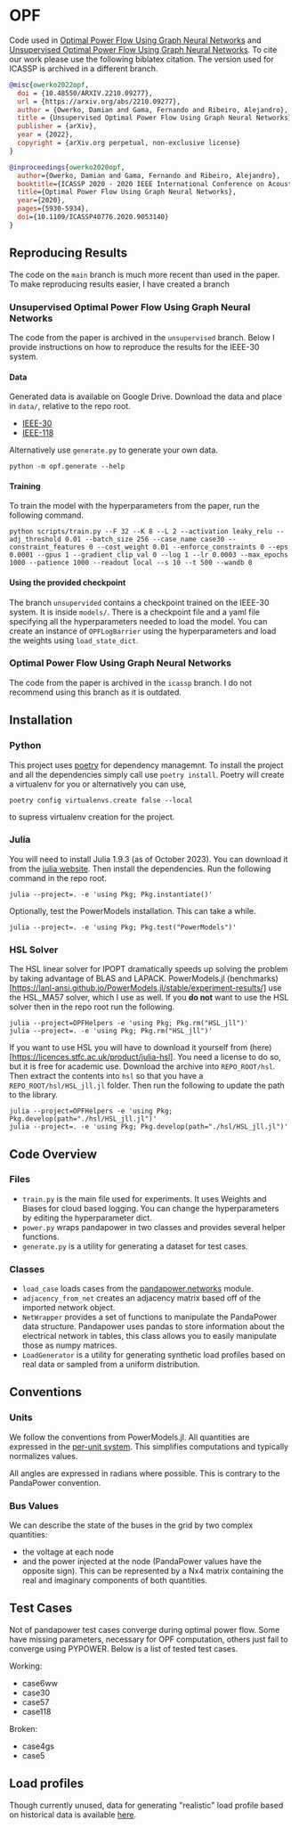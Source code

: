 # OPF

Code used in [Optimal Power Flow Using Graph Neural Networks](https://doi.org/10.1109/ICASSP40776.2020.9053140) and [Unsupervised Optimal Power Flow Using Graph Neural Networks](https://arxiv.org/abs/2210.09277). To cite our work please use the following biblatex citation. The version used for ICASSP is archived in a different branch.

```bibtex
@misc{owerko2022opf,
  doi = {10.48550/ARXIV.2210.09277},
  url = {https://arxiv.org/abs/2210.09277},
  author = {Owerko, Damian and Gama, Fernando and Ribeiro, Alejandro},
  title = {Unsupervised Optimal Power Flow Using Graph Neural Networks},
  publisher = {arXiv},
  year = {2022},
  copyright = {arXiv.org perpetual, non-exclusive license}
}

@inproceedings{owerko2020opf,
  author={Owerko, Damian and Gama, Fernando and Ribeiro, Alejandro},
  booktitle={ICASSP 2020 - 2020 IEEE International Conference on Acoustics, Speech and Signal Processing (ICASSP)}, 
  title={Optimal Power Flow Using Graph Neural Networks}, 
  year={2020},
  pages={5930-5934},
  doi={10.1109/ICASSP40776.2020.9053140}
}
```

## Reproducing Results

The code on the `main` branch is much more recent than used in the paper. To make reproducing results easier, I have created a branch 

### Unsupervised Optimal Power Flow Using Graph Neural Networks
The code from the paper is archived in the `unsupervised` branch.
Below I provide instructions on how to reproduce the results for the IEEE-30 system.

#### Data
Generated data is available on Google Drive. Download the data and place in `data/`, relative to the repo root.
* [IEEE-30](https://drive.google.com/file/d/1bM7rwOdLN555zRkLBRLgxSUgH2VkEnQy/view?usp=sharing) 
* [IEEE-118](https://drive.google.com/file/d/1pJ_lRQrdHOMv_Xzy0SiK4kkLxHka_EDx/view?usp=sharing)

Alternatively use `generate.py` to generate your own data.
```
python -m opf.generate --help
```

#### Training
To train the model with the hyperparameters from the paper, run the following command.
```
python scripts/train.py --F 32 --K 8 --L 2 --activation leaky_relu --adj_threshold 0.01 --batch_size 256 --case_name case30 --constraint_features 0 --cost_weight 0.01 --enforce_constraints 0 --eps 0.0001 --gpus 1 --gradient_clip_val 0 --log 1 --lr 0.0003 --max_epochs 1000 --patience 1000 --readout local --s 10 --t 500 --wandb 0
```

#### Using the provided checkpoint
The branch `unsupervided` contains a checkpoint trained on the IEEE-30 system. It is inside `models/`. There is a checkpoint file and a yaml file specifying all the hyperparameters needed to load the model. You can create an instance of `OPFLogBarrier` using the hyperparameters and load the weights using `load_state_dict`.

### Optimal Power Flow Using Graph Neural Networks
The code from the paper is archived in the `icassp` branch. I do not recommend using this branch as it is outdated.

## Installation

### Python

This project uses [poetry](https://python-poetry.org/) for dependency managemnt. To install the project and all
the dependencies simply call use `poetry install`. Poetry will create a virtualenv for you or alternatively you can use,
```
poetry config virtualenvs.create false --local
```
to supress virtualenv creation for the project.

### Julia

You will need to install Julia 1.9.3 (as of October 2023). You can download it from the [julia website](https://julialang.org/downloads/).
Then install the dependencies. Run the following command in the repo root.
```
julia --project=. -e 'using Pkg; Pkg.instantiate()'
```
Optionally, test the PowerModels installation. This can take a while.
```
julia --project=. -e 'using Pkg; Pkg.test("PowerModels")'
```

### HSL Solver
The HSL linear solver for IPOPT dramatically speeds up solving the problem by taking advantage of BLAS and LAPACK. PowerModels.jl (benchmarks)[https://lanl-ansi.github.io/PowerModels.jl/stable/experiment-results/] use the HSL_MA57 solver, which I use as well. If you **do not** want to use the HSL solver then in the repo root run the following.
```
julia --project=OPFHelpers -e 'using Pkg; Pkg.rm("HSL_jll")'
julia --project=. -e 'using Pkg; Pkg.rm("HSL_jll")'
```

If you want to use HSL you will have to download it yourself from (here)[https://licences.stfc.ac.uk/product/julia-hsl]. You need a license to do so, but it is free for academic use. Download the archive into `REPO_ROOT/hsl`.
Then extract the contents into `hsl` so that you have a `REPO_ROOT/hsl/HSL_jll.jl` folder. Then run the following to update the path to the library.
``` 
julia --project=OPFHelpers -e 'using Pkg; Pkg.develop(path="./hsl/HSL_jll.jl")' 
julia --project=. -e 'using Pkg; Pkg.develop(path="./hsl/HSL_jll.jl")' 
```


## Code Overview
### Files
   * `train.py` is the main file used for experiments. It uses Weights and Biases for cloud based logging. You can
    change the hyperparameters by editing the hyperparameter dict.
   * `power.py` wraps pandapower in two classes and provides several helper functions.
   * `generate.py` is a utility for generating a dataset for test cases.
### Classes
   * `load_case` loads cases from the [pandapower.networks](https://pandapower.readthedocs.io/en/v2.2.0/networks.html)
     module. 
   * `adjacency_from_net` creates an adjacency matrix based off of the imported network object. 
   * `NetWrapper` provides a set of functions to manipulate the PandaPower data structure. 
     Pandapower uses pandas to store information about the electrical network in tables,
     this class allows you to easily manipulate those as numpy matrices.
   * `LoadGenerator` is a utility for generating synthetic load profiles based on real data or sampled from a uniform distribution.

## Conventions

### Units
We follow the conventions from PowerModels.jl. All quantities are expressed in the
[per-unit system](https://en.wikipedia.org/wiki/Per-unit_system).
This simplifies computations and typically normalizes values.

All angles are expressed in radians where possible. This is contrary to the PandaPower convention.

### Bus Values
We can describe the state of the buses in the grid by two complex quantities:
* the voltage at each node
* and the power injected at the node (PandaPower values have the opposite sign).
  This can be represented by a Nx4 matrix containing the real and imaginary components of both quantities.

## Test Cases
Not of pandapower test cases converge during optimal power flow. Some have missing parameters, necessary for
OPF computation, others just fail to converge using PYPOWER. Below is a list of tested test cases.

Working:
* case6ww
* case30
* case57
* case118

Broken:
* case4gs
* case5

## Load profiles
Though currently unused, data for generating "realistic" load profile based on historical data is available 
[here](https://openei.org/doe-opendata/dataset/commercial-and-residential-hourly-load-profiles-for-all-tmy3-locations-in-the-united-states).




